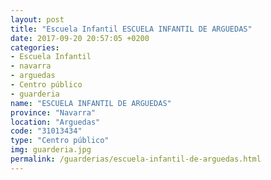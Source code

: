 ```yaml
---
layout: post
title: "Escuela Infantil ESCUELA INFANTIL DE ARGUEDAS"
date: 2017-09-20 20:57:05 +0200
categories:
- Escuela Infantil
- navarra
- arguedas
- Centro público
- guarderia
name: "ESCUELA INFANTIL DE ARGUEDAS"
province: "Navarra"
location: "Arguedas"
code: "31013434"
type: "Centro público"
img: guarderia.jpg
permalink: /guarderias/escuela-infantil-de-arguedas.html
---
```

